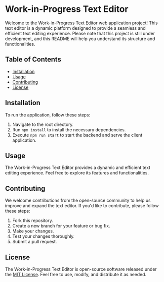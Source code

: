 # Work-in-Progress Text Editor

Welcome to the Work-in-Progress Text Editor web application project! This text editor is a dynamic platform designed to provide a seamless and efficient text editing experience. Please note that this project is still under development, and this README will help you understand its structure and functionalities.

## Table of Contents

- [Installation](#installation)
- [Usage](#usage)
- [Contributing](#contributing)
- [License](#license)

## Installation

To run the application, follow these steps:

1. Navigate to the root directory.
2. Run `npm install` to install the necessary dependencies.
3. Execute `npm run start` to start the backend and serve the client application.

## Usage

The Work-in-Progress Text Editor provides a dynamic and efficient text editing experience. Feel free to explore its features and functionalities.

## Contributing

We welcome contributions from the open-source community to help us improve and expand the text editor. If you'd like to contribute, please follow these steps:

1. Fork this repository.
2. Create a new branch for your feature or bug fix.
3. Make your changes.
4. Test your changes thoroughly.
5. Submit a pull request.


## License

The Work-in-Progress Text Editor is open-source software released under the [MIT License](LICENSE.md). Feel free to use, modify, and distribute it as needed.
